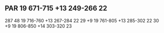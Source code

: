 ## PAR 19 671-715 +13 249-266 22

287 48 19 716-760 +13 267-284 22
29 +9 19 761-805 +13 285-302 22
30 +9 19 806-850 +14 303-320 23
